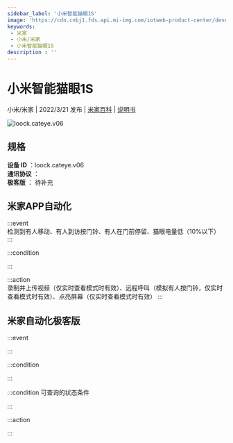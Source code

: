 ```yaml
---
sidebar_label: '小米智能猫眼1S'
image: 'https://cdn.cnbj1.fds.api.mi-img.com/iotweb-product-center/developer_1589173338015GwXXz4S3.png?GalaxyAccessKeyId=AKVGLQWBOVIRQ3XLEW&Expires=9223372036854775807&Signature=T7ARdvjSwyy2/cyJqwrhrJqs100='
keywords: 
 - 米家
 - 小米/米家
 - 小米智能猫眼1S
description : ''
---
```

# 小米智能猫眼1S

小米/米家 | 2022/3/21 发布 | [米家百科](https://home.mi.com/webapp/content/baike/product/index.html?model=loock.cateye.v06) | [说明书](https://home.mi.com/views/introduction.html?model=loock.cateye.v06&region=cn)

![loock.cateye.v06](https://cdn.cnbj1.fds.api.mi-img.com/iotweb-product-center/developer_1589173338015GwXXz4S3.png?GalaxyAccessKeyId=AKVGLQWBOVIRQ3XLEW&Expires=9223372036854775807&Signature=T7ARdvjSwyy2/cyJqwrhrJqs100=)

## 规格  
> 
**设备 ID** ：loock.cateye.v06  
**通讯协议** ：  
**极客版**  ： 待补充 


## 米家APP自动化  

:::event  
检测到有人移动、有人到访按门铃、有人在门前停留、猫眼电量低（10%以下）
:::

:::condition  

:::

:::action   
录制并上传视频（仅实时查看模式时有效）、远程呼叫（模拟有人按门铃，仅实时查看模式时有效）、点亮屏幕（仅实时查看模式时有效）
:::

## 米家自动化极客版  

:::event  

:::

:::condition  

:::

:::condition 可查询的状态条件  

:::

:::action  

:::

        
